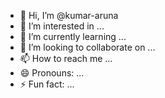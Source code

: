 - 👋 Hi, I’m @kumar-aruna
- 👀 I’m interested in ...
- 🌱 I’m currently learning ...
- 💞️ I’m looking to collaborate on ...
- 📫 How to reach me ...
- 😄 Pronouns: ...
- ⚡ Fun fact: ...

<!---
kumar-aruna/kumar-aruna is a ✨ special ✨ repository because its `README.md` (this file) appears on your GitHub profile.
You can click the Preview link to take a look at your changes.
--->
